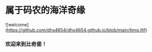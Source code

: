 # 属于码农的海洋奇缘

![welcome] (https://github.com/dhs4654/dhs4654.github.io/blob/main/timg.jfif)




### 欢迎来到比奇堡！



